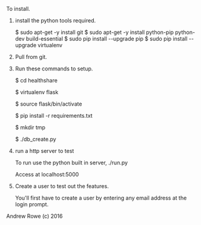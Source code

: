 To install.

1. install the python tools required.

    $ sudo apt-get -y install git
    $ sudo apt-get -y install python-pip python-dev build-essential
    $ sudo pip install --upgrade pip
    $ sudo pip install --upgrade virtualenv


2. Pull from git.

3. Run these commands to setup.

    $ cd healthshare

    $ virtualenv flask

    $ source flask/bin/activate

    $ pip install -r requirements.txt

    $ mkdir tmp

    $ ./db_create.py

4. run a http server to test
        
    To run use the python built in server, ./run.py

    Access at localhost:5000

5. Create a user to test out the features.
    
    You'll first have to create a user by entering any email address at the login prompt.
    
Andrew Rowe (c) 2016